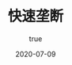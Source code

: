 ---
title: 快速垄断
cover: 'skyscraper.jpg'
date: '2020-07-09'
author:
  name: '兰天游'    
  picture: ''
description: ''
---